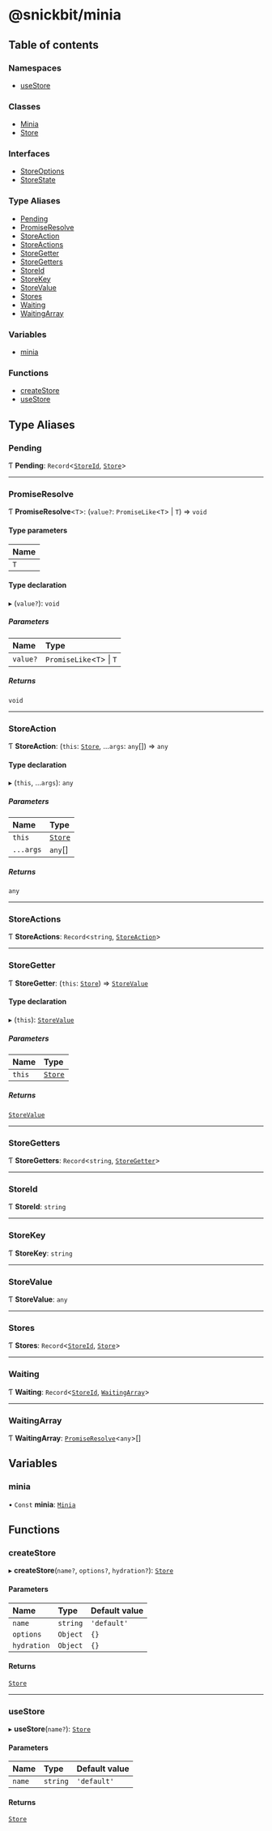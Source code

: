 # @snickbit/minia

## Table of contents

### Namespaces

- [useStore](modules/useStore.md)

### Classes

- [Minia](classes/Minia.md)
- [Store](classes/Store.md)

### Interfaces

- [StoreOptions](interfaces/StoreOptions.md)
- [StoreState](interfaces/StoreState.md)

### Type Aliases

- [Pending](README.md#pending)
- [PromiseResolve](README.md#promiseresolve)
- [StoreAction](README.md#storeaction)
- [StoreActions](README.md#storeactions)
- [StoreGetter](README.md#storegetter)
- [StoreGetters](README.md#storegetters)
- [StoreId](README.md#storeid)
- [StoreKey](README.md#storekey)
- [StoreValue](README.md#storevalue)
- [Stores](README.md#stores)
- [Waiting](README.md#waiting)
- [WaitingArray](README.md#waitingarray)

### Variables

- [minia](README.md#minia)

### Functions

- [createStore](README.md#createstore)
- [useStore](README.md#usestore)

## Type Aliases

### Pending

Ƭ **Pending**: `Record`<[`StoreId`](README.md#storeid), [`Store`](classes/Store.md)\>

___

### PromiseResolve

Ƭ **PromiseResolve**<`T`\>: (`value?`: `PromiseLike`<`T`\> \| `T`) => `void`

#### Type parameters

| Name |
| :------ |
| `T` |

#### Type declaration

▸ (`value?`): `void`

##### Parameters

| Name | Type |
| :------ | :------ |
| `value?` | `PromiseLike`<`T`\> \| `T` |

##### Returns

`void`

___

### StoreAction

Ƭ **StoreAction**: (`this`: [`Store`](classes/Store.md), ...`args`: `any`[]) => `any`

#### Type declaration

▸ (`this`, ...`args`): `any`

##### Parameters

| Name | Type |
| :------ | :------ |
| `this` | [`Store`](classes/Store.md) |
| `...args` | `any`[] |

##### Returns

`any`

___

### StoreActions

Ƭ **StoreActions**: `Record`<`string`, [`StoreAction`](README.md#storeaction)\>

___

### StoreGetter

Ƭ **StoreGetter**: (`this`: [`Store`](classes/Store.md)) => [`StoreValue`](README.md#storevalue)

#### Type declaration

▸ (`this`): [`StoreValue`](README.md#storevalue)

##### Parameters

| Name | Type |
| :------ | :------ |
| `this` | [`Store`](classes/Store.md) |

##### Returns

[`StoreValue`](README.md#storevalue)

___

### StoreGetters

Ƭ **StoreGetters**: `Record`<`string`, [`StoreGetter`](README.md#storegetter)\>

___

### StoreId

Ƭ **StoreId**: `string`

___

### StoreKey

Ƭ **StoreKey**: `string`

___

### StoreValue

Ƭ **StoreValue**: `any`

___

### Stores

Ƭ **Stores**: `Record`<[`StoreId`](README.md#storeid), [`Store`](classes/Store.md)\>

___

### Waiting

Ƭ **Waiting**: `Record`<[`StoreId`](README.md#storeid), [`WaitingArray`](README.md#waitingarray)\>

___

### WaitingArray

Ƭ **WaitingArray**: [`PromiseResolve`](README.md#promiseresolve)<`any`\>[]

## Variables

### minia

• `Const` **minia**: [`Minia`](classes/Minia.md)

## Functions

### createStore

▸ **createStore**(`name?`, `options?`, `hydration?`): [`Store`](classes/Store.md)

#### Parameters

| Name | Type | Default value |
| :------ | :------ | :------ |
| `name` | `string` | `'default'` |
| `options` | `Object` | `{}` |
| `hydration` | `Object` | `{}` |

#### Returns

[`Store`](classes/Store.md)

___

### useStore

▸ **useStore**(`name?`): [`Store`](classes/Store.md)

#### Parameters

| Name | Type | Default value |
| :------ | :------ | :------ |
| `name` | `string` | `'default'` |

#### Returns

[`Store`](classes/Store.md)
